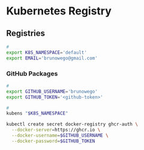# Kubernetes Registry

<!--
https://github.com/kameshsampath/minikube-helpers
https://github.com/kameshsampath/minikube-helpers/blob/master/cache/minikube-cache-images.sh
-->

## Registries

```sh
#
export K8S_NAMESPACE='default'
export EMAIL='brunowego@gmail.com'
```

### GitHub Packages

```sh
#
export GITHUB_USERNAME='brunowego'
export GITHUB_TOKEN='<github-token>'

#
kubens "$K8S_NAMESPACE"

kubectl create secret docker-registry ghcr-auth \
  --docker-server=https://ghcr.io \
  --docker-username=$GITHUB_USERNAME \
  --docker-password=$GITHUB_TOKEN
```

<!--
--docker-email=$EMAIL
-->

<!-- ```sh
cat << EOF | kubectl apply -f -
apiVersion: v1
data:
  registryAliases: >-
    xyz.tld
  registrySvc: registry.kube-system.svc.cluster.local
kind: ConfigMap
metadata:
  name: registry-aliases
  namespace: kube-system
EOF
``` -->

<!-- ```sh
cat << \EOF | kubectl apply -f -
apiVersion: apps/v1
kind: DaemonSet
metadata:
  name: registry-aliases-hosts-update
  namespace: kube-system
spec:
  selector:
    matchLabels:
      app: registry-aliases-hosts-update
  template:
    metadata:
      labels:
        app: registry-aliases-hosts-update
    spec:
      initContainers:
        - name: update
          image: registry.fedoraproject.org/fedora
          volumeMounts:
            - name: etchosts
              mountPath: /host-etc/hosts
              readOnly: false
          env:
            - name: REGISTRY_ALIASES
              valueFrom:
                configMapKeyRef:
                  name: registry-aliases
                  key: registryAliases
          command:
            - bash
            - -ce
            - |
              NL=$'\n'
              TAB=$'\t'
              HOSTS="$(cat /host-etc/hosts)"
              [ -z "$REGISTRY_SERVICE_HOST" ] && echo "Failed to get hosts entry for default registry" && exit 1;
              for H in $REGISTRY_ALIASES; do
                echo "$HOSTS" | grep "$H"  || HOSTS="$HOSTS$NL$REGISTRY_SERVICE_HOST$TAB$H";
              done;
              echo "$HOSTS" | diff -u /host-etc/hosts - || echo "$HOSTS" > /host-etc/hosts
              echo "Done."
      containers:
        - name: pause-for-update
          image: gcr.io/google_containers/pause-amd64:3.1
      terminationGracePeriodSeconds: 30
      volumes:
        - name: etchosts
          hostPath:
            path: /etc/hosts
EOF
``` -->

<!-- ```sh
kubectl rollout status daemonset/registry-aliases-hosts-update -n kube-system
``` -->

<!-- ```sh
minikube ssh -- sudo cat /etc/hosts
``` -->

<!--
kubectl create secret docker-registry docker-registry --from-literal <key>=<value>

kubectl create secret generic docker-registry \
  -n api-local \
  --from-file=".dockerconfigjson=$HOME/.docker/config.json" \
  --type=kubernetes.io/dockerconfigjson
-->
